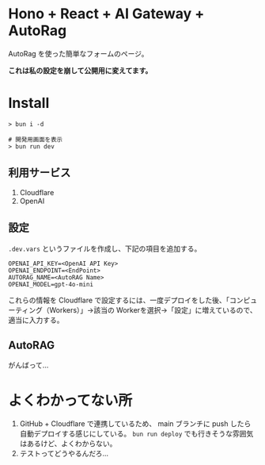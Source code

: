 # Hono + React + AI Gateway + AutoRag

AutoRag を使った簡単なフォームのページ。

**これは私の設定を崩して公開用に変えてます。**

# Install

```shell
> bun i -d

# 開発用画面を表示
> bun run dev
```

## 利用サービス

1. Cloudflare
2. OpenAI

## 設定

`.dev.vars` というファイルを作成し、下記の項目を追加する。

```dotenv
OPENAI_API_KEY=<OpenAI API Key>
OPENAI_ENDPOINT=<EndPoint>
AUTORAG_NAME=<AutoRAG Name>
OPENAI_MODEL=gpt-4o-mini
```

これらの情報を Cloudflare で設定するには、一度デプロイをした後、「コンピューティング（Workers）」→該当の Workerを選択→「設定」に増えているので、適当に入力する。

## AutoRAG

がんばって…

# よくわかってない所

1. GitHub + Cloudflare で連携しているため、 main ブランチに push したら自動デプロイする感じにしている。 `bun run deploy` でも行きそうな雰囲気はあるけど、よくわからない。
2. テストってどうやるんだろ…

